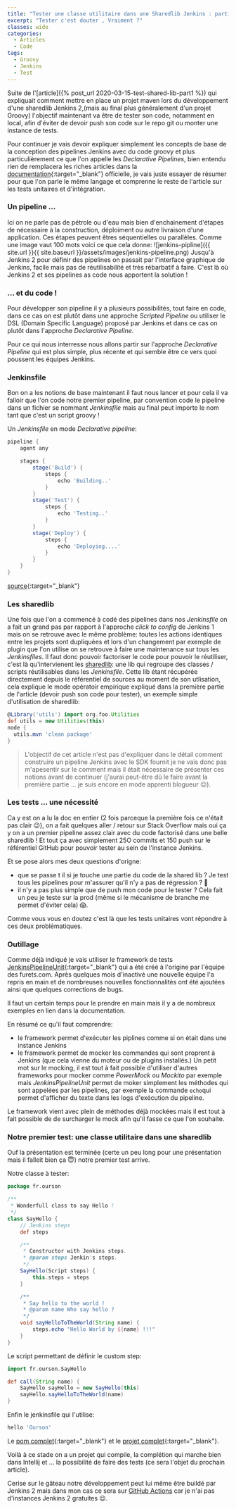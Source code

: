 ```yaml
---
title: "Tester une classe utilitaire dans une Sharedlib Jenkins : partie 2"
excerpt: "Tester c'est douter , Vraiment ?"
classes: wide
categories:
  - Articles
  - Code
tags:
  - Groovy
  - Jenkins
  - Test
---
```

Suite de l'[article]({% post_url 2020-03-15-test-shared-lib-part1 %}) qui expliquait comment mettre en place un projet maven lors du développement d'une sharedlib Jenkins 2,(mais au final plus généralement d'un projet Groovy) l'objectif maintenant va être de tester son code, notamment en local, afin d'éviter de devoir push son code sur le repo git ou monter une instance de tests. 

Pour continuer je vais devoir expliquer simplement les concepts de base de la conception des pipelines Jenkins avec du code groovy et plus particulièrement ce que l'on appelle les *Declarative Pipelines*, bien entendu rien de remplacera les riches articles dans la [documentation](https://jenkins.io/doc/book/pipeline/){:target="_blank"} officielle, je vais juste essayer de résumer pour que l'on parle le même langage et comprenne le reste de l'article sur les tests unitaires et d'intégration.

### Un pipeline ... 
Ici on ne parle pas de pétrole ou d'eau mais bien d'enchainement d'étapes de nécessaire à la construction, déploiment ou autre livraison d'une application.
Ces étapes peuvent êtres séquentielles ou parallèles. Comme une image vaut 100 mots voici ce que cela donne:
![jenkins-pipline]({{ site.url }}{{ site.baseurl }}/assets/images/jenkins-pipeline.png)
Jusqu'à Jenkins 2 pour définir des pipelines on passait par l'interface graphique de Jenkins, facile mais pas de réutilisabilité et très rébarbatif à faire. C'est là où Jenkins 2 et ses pipelines as code nous apportent la solution !

### ... et du code !
Pour développer son pipeline il y a plusieurs possibilités, tout faire en code, dans ce cas on est plutôt dans une approche *Scripted Pipeline* ou utiliser le DSL (Domain Specific Language) proposé par Jenkins et dans ce cas on plutôt dans l'approche *Declarative Pipeline*.

Pour ce qui nous interresse nous allons partir sur l'approche *Declarative Pipeline* qui est plus simple, plus récente et qui semble être ce vers quoi poussent les équipes Jenkins.

### Jenkinsfile
Bon on a les notions de base maintenant il faut nous lancer et pour cela il va falloir que l'on code notre premier pipeline, par convention code le pipeline dans un fichier se nommant *Jenkinsfile* mais au final peut importe le nom tant que c'est un script groovy !

Un *Jenkinsfile* en mode *Declarative pipeline*:
```groovy
pipeline {
    agent any

    stages {
        stage('Build') {
            steps {
                echo 'Building..'
            }
        }
        stage('Test') {
            steps {
                echo 'Testing..'
            }
        }
        stage('Deploy') {
            steps {
                echo 'Deploying....'
            }
        }
    }
}
``` 
[source](https://jenkins.io/doc/book/pipeline/jenkinsfile/){:target="_blank"}

### Les sharedlib
Une fois que l'on a commencé à codé des pipelines dans nos *Jenkinsfile* on a fait un grand pas par rapport à l'approche *click to config* de Jenkins 1 mais on se retrouve avec le même problème: toutes les actions identiques entre les projets sont dupliquées et lors d'un changement par exemple de plugin que l'on utilise on se retrouve à faire une maintenance sur tous les *Jenkinsfiles*.
Il faut donc pouvoir factoriser le code pour pouvoir le réutiliser, c'est là qu'intervienent les [sharedlib](https://jenkins.io/doc/book/pipeline/shared-libraries/): une lib qui regroupe des classes / scripts réutilisables dans les *Jenkinsfile*.  Cette lib étant récupérée directement depuis le référentiel de sources au moment de son utlisation, cela explique le mode opératoir empirique expliqué dans la première partie de l'article (devoir push son code pour tester), un exemple simple d'utilisation de sharedlib:
```groovy
@Library('utils') import org.foo.Utilities
def utils = new Utilities(this)
node {
  utils.mvn 'clean package'
}
```

>L'objectif de cet article n'est pas d'expliquer dans le détail comment construire un pipeline Jenkins avec le SDK fournit je ne vais donc pas m'apesentir sur le comment mais il était nécessaire de présenter ces notions avant de continuer (j'aurai peut-être dû le faire avant la première partie ... je suis encore en mode apprenti blogueur :wink:).

### Les tests ... une nécessité 
Ca y est on a lu la doc en entier (2 fois parceque la première fois ce n'était pas clair :wink:), on a fait quelques aller / retour sur Stack Overflow mais oui ça y on a un premier pipeline assez clair avec du code factorisé dans une belle sharedlib ! Et tout ça avec simplement 25O commits et 150 push sur le référentiel GitHub pour pouvoir tester au sein de l'instance Jenkins.

Et se pose alors mes deux questions d'origne:
 - que se passe t il si je touche une partie du code de la shared lib ? Je test tous les pipelines pour m'assurer qu'il n'y a pas de régression ? 🤔
 - il n'y a pas plus simple que de push mon code pour le tester ? Cela fait un peu je teste sur la prod (même si le mécanisme de branche me permet d'éviter cela) :scream:.
 
Comme vous vous en doutez c'est là que les tests unitaires vont répondre à ces deux problématiques.

### Outillage
Comme déjà indiqué je vais utiliser le framework de tests [JenkinsPipelineUnit](https://github.com/jenkinsci/JenkinsPipelineUnit){:target="_blank"} qui a été créé à l'origine par l'équipe des furets.com. Après quelques mois d'inactivé une nouvelle équipe l'a repris en main et de nombreuses nouvelles fonctionnalités ont été ajoutées ainsi que quelques corrections de bugs.

Il faut un certain temps pour le prendre en main mais il y a de nombreux exemples en lien dans la documentation.

En résumé ce qu'il faut comprendre:
 - le framework permet d'exécuter les piplines comme si on était dans une instance Jenkins
 - le framework permet de mocker les commandes qui sont proprent à Jenkins (que cela vienne du moteur ou de plugins installés.)
Un petit mot sur le mocking, il est tout à fait possible d'utiliser d'autres frameworks pour mocker comme *PowerMock* ou *Mockito* par exemple mais *JenkinsPipelineUnit* permet de moker simplement les méthodes qui sont appelées par les pipelines, par exemple la commande `echo`qui permet d'afficher du texte dans les logs d'exécution du pipeline.

Le framework vient avec plein de méthodes déjà mockées mais il est tout à fait possible de de surcharger le mock afin qu'il fasse ce que l'on souhaite.

### Notre premier test: une classe utilitaire dans une sharedlib
Ouf la présentation est terminée (certe un peu long pour une présentation mais il falleit bien ça :innocent:) notre premier test arrive.

Notre classe à tester:
```groovy
package fr.ourson

/**
 * Wonderfull class to say Hello !
 */
class SayHello {
    // Jenkins steps
    def steps

    /**
     * Constructor with Jenkins steps.
     * @param steps Jenkin's steps.
     */
    SayHello(Script steps) {
        this.steps = steps
    }

    /**
     * Say hello to the world !
     * @param name Who say hello ?
     */
    void sayHelloToTheWorld(String name) {
        steps.echo "Hello World by ${name} !!!"
    }
}
```
Le script permettant de définir le custom step:
```groovy
import fr.ourson.SayHello

def call(String name) {
    SayHello sayHello = new SayHello(this)
    sayHello.sayHelloToTheWorld(name)
}
```
Enfin le jenkinsfile qui l'utilise:
```groovy
hello 'Ourson'
```

Le [pom complet](https://github.com/philippart-s/groovy-examples/blob/master/pom.xml){:target="_blank"} et le [projet complet](https://github.com/philippart-s/groovy-examples/){:target="_blank"}.

Voilà à ce stade on a un projet qui compile, la complétion qui marche bien dans Intellij et ... la possibilité de faire des tests (ce sera l'objet du prochain article).

Cerise sur le gâteau notre développement peut lui même être buildé par Jenkins 2 mais dans mon cas ce sera sur [GitHub Actions](https://github.com/philippart-s/groovy-examples/actions?query=workflow%3A%22Java+CI+with+Maven%22) car je n'ai pas d'instances Jenkins 2 gratuites :wink:.